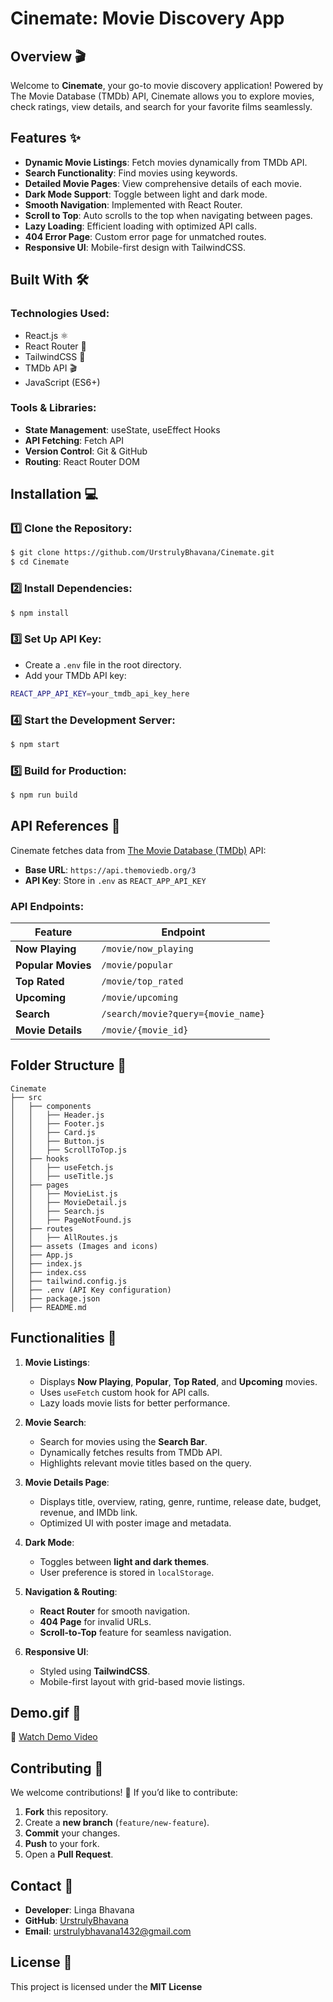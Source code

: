 # Cinemate: Movie Discovery App

## Overview 🎬

Welcome to **Cinemate**, your go-to movie discovery application! Powered by The Movie Database (TMDb) API, Cinemate allows you to explore movies, check ratings, view details, and search for your favorite films seamlessly.

## Features ✨

- **Dynamic Movie Listings**: Fetch movies dynamically from TMDb API.
- **Search Functionality**: Find movies using keywords.
- **Detailed Movie Pages**: View comprehensive details of each movie.
- **Dark Mode Support**: Toggle between light and dark mode.
- **Smooth Navigation**: Implemented with React Router.
- **Scroll to Top**: Auto scrolls to the top when navigating between pages.
- **Lazy Loading**: Efficient loading with optimized API calls.
- **404 Error Page**: Custom error page for unmatched routes.
- **Responsive UI**: Mobile-first design with TailwindCSS.

## Built With 🛠️

### Technologies Used:

- React.js ⚛️
- React Router 🚏
- TailwindCSS 🎨
- TMDb API 🎬
- JavaScript (ES6+)

### Tools & Libraries:

- **State Management**: useState, useEffect Hooks
- **API Fetching**: Fetch API
- **Version Control**: Git & GitHub
- **Routing**: React Router DOM

## Installation 💻

### 1️⃣ Clone the Repository:

```bash
$ git clone https://github.com/UrstrulyBhavana/Cinemate.git
$ cd Cinemate
```

### 2️⃣ Install Dependencies:

```bash
$ npm install
```

### 3️⃣ Set Up API Key:

- Create a `.env` file in the root directory.
- Add your TMDb API key:

```bash
REACT_APP_API_KEY=your_tmdb_api_key_here
```

### 4️⃣ Start the Development Server:

```bash
$ npm start
```

### 5️⃣ Build for Production:

```bash
$ npm run build
```

## API References 🔗

Cinemate fetches data from [The Movie Database (TMDb)](https://www.themoviedb.org/) API:

- **Base URL**: `https://api.themoviedb.org/3`
- **API Key**: Store in `.env` as `REACT_APP_API_KEY`

### API Endpoints:

| Feature            | Endpoint                           |
| ------------------ | ---------------------------------- |
| **Now Playing**    | `/movie/now_playing`               |
| **Popular Movies** | `/movie/popular`                   |
| **Top Rated**      | `/movie/top_rated`                 |
| **Upcoming**       | `/movie/upcoming`                  |
| **Search**         | `/search/movie?query={movie_name}` |
| **Movie Details**  | `/movie/{movie_id}`                |

## Folder Structure 📂

```
Cinemate
├── src
│   ├── components
│   │   ├── Header.js
│   │   ├── Footer.js
│   │   ├── Card.js
│   │   ├── Button.js
│   │   ├── ScrollToTop.js
│   ├── hooks
│   │   ├── useFetch.js
│   │   ├── useTitle.js
│   ├── pages
│   │   ├── MovieList.js
│   │   ├── MovieDetail.js
│   │   ├── Search.js
│   │   ├── PageNotFound.js
│   ├── routes
│   │   ├── AllRoutes.js
│   ├── assets (Images and icons)
│   ├── App.js
│   ├── index.js
│   ├── index.css
│   ├── tailwind.config.js
│   ├── .env (API Key configuration)
│   ├── package.json
│   ├── README.md
```

## Functionalities 🎥

1. **Movie Listings**:

   - Displays **Now Playing**, **Popular**, **Top Rated**, and **Upcoming** movies.
   - Uses `useFetch` custom hook for API calls.
   - Lazy loads movie lists for better performance.

2. **Movie Search**:

   - Search for movies using the **Search Bar**.
   - Dynamically fetches results from TMDb API.
   - Highlights relevant movie titles based on the query.

3. **Movie Details Page**:

   - Displays title, overview, rating, genre, runtime, release date, budget, revenue, and IMDb link.
   - Optimized UI with poster image and metadata.

4. **Dark Mode**:

   - Toggles between **light and dark themes**.
   - User preference is stored in `localStorage`.

5. **Navigation & Routing**:

   - **React Router** for smooth navigation.
   - **404 Page** for invalid URLs.
   - **Scroll-to-Top** feature for seamless navigation.

6. **Responsive UI**:

   - Styled using **TailwindCSS**.
   - Mobile-first layout with grid-based movie listings.

## Demo.gif 🚀

🎥 [Watch Demo Video](https://drive.google.com/file/d/1SD1rOD1g3cEszQb2jiiVF2QHaXOEnyYS/view?usp=drive_link)


## Contributing 🤝

We welcome contributions! 🚀 If you’d like to contribute:

1. **Fork** this repository.
2. Create a **new branch** (`feature/new-feature`).
3. **Commit** your changes.
4. **Push** to your fork.
5. Open a **Pull Request**.

## Contact 📧

- **Developer**: Linga Bhavana
- **GitHub**: [UrstrulyBhavana](https://github.com/UrstrulyBhavana)
- **Email**: [urstrulybhavana1432@gmail.com](mailto\:urstrulybhavana1432@gmail.com)

## License 📄

This project is licensed under the **MIT License**
